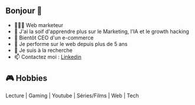 ## Bonjour 👋

- 🧑🏻‍💻 Web marketeur
- 🌱 J'ai la soif d'apprendre plus sur le Marketing, l'IA et le growth hacking
- 👯 Bientôt CEO d'un e-commerce
- 💬 Je performe sur le web depuis plus de 5 ans
- 💼 Je suis à la recherche
- 📫 Contactez moi : [Linkedin](https://www.linkedin.com/in/fran%C3%A7oisec%C3%A9dric/)


## 🎮 Hobbies

Lecture | Gaming | Youtube | Séries/Films | Web | Tech
